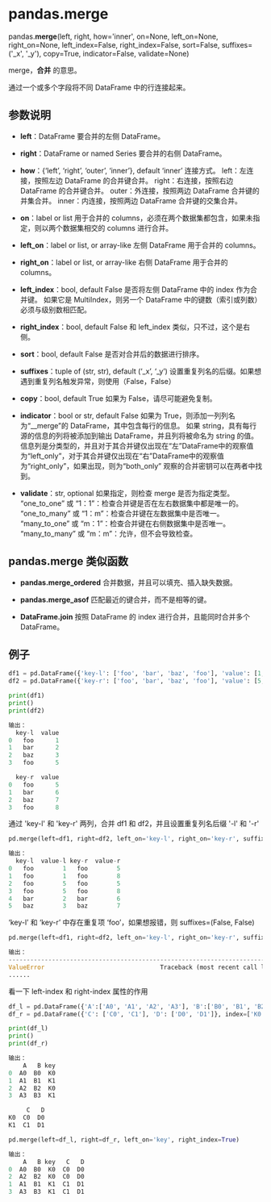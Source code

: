 # pandas.merge
pandas.**merge**(left, right, how='inner', on=None, left_on=None, right_on=None, left_index=False, right_index=False, sort=False, suffixes=('_x', '_y'), copy=True, indicator=False, validate=None)

merge，**合并** 的意思。

通过一个或多个字段将不同 DataFrame 中的行连接起来。

## 参数说明
- **left**：DataFrame
要合并的左侧 DataFrame。

- **right**：DataFrame or named Series
要合并的右侧 DataFrame。

- **how**：{‘left’, ‘right’, ‘outer’, ‘inner’}, default ‘inner’
连接方式。
left：左连接，按照左边 DataFrame 的合并键合并。
right：右连接，按照右边 DataFrame 的合并键合并。
outer：外连接，按照两边 DataFrame 合并键的并集合并。
inner：内连接，按照两边 DataFrame 合并键的交集合并。

- **on**：label or list
用于合并的 columns，必须在两个数据集都包含，如果未指定，则以两个数据集相交的 columns 进行合并。

- **left_on**：label or list, or array-like
左侧 DataFrame 用于合并的 columns。

- **right_on**：label or list, or array-like
右侧 DataFrame 用于合并的 columns。

- **left_index**：bool, default False
是否将左侧 DataFrame 中的 index 作为合并键。 如果它是 MultiIndex，则另一个 DataFrame 中的键数（索引或列数）必须与级别数相匹配。

- **right_index**：bool, default False
和 left_index 类似，只不过，这个是右侧。

- **sort**：bool, default False
是否对合并后的数据进行排序。

- **suffixes**：tuple of (str, str), default (‘_x’, ‘_y’)
设置重复列名的后缀。如果想遇到重复列名触发异常，则使用（False，False）

- **copy**：bool, default True
如果为 False，请尽可能避免复制。

- **indicator**：bool or str, default False
如果为 True，则添加一列列名为“__merge”的 DataFrame，其中包含每行的信息。 如果 string，具有每行源的信息的列将被添加到输出 DataFrame，并且列将被命名为 string 的值。信息列是分类型的，并且对于其合并键仅出现在“左”DataFrame中的观察值为“left_only”，对于其合并键仅出现在“右”DataFrame中的观察值为“right_only”，如果出现，则为“both_only” 观察的合并密钥可以在两者中找到。

- **validate**：str, optional
如果指定，则检查 merge 是否为指定类型。
“one_to_one” 或 “1：1”：检查合并键是否在左右数据集中都是唯一的。
“one_to_many” 或 “1：m”：检查合并键在左数据集中是否唯一。
“many_to_one” 或 “m：1”：检查合并键在右侧数据集中是否唯一。
“many_to_many” 或 “m：m”：允许，但不会导致检查。

## pandas.merge 类似函数
- **pandas.merge_ordered**
合并数据，并且可以填充、插入缺失数据。

- **pandas.merge_asof**
匹配最近的键合并，而不是相等的键。

- **DataFrame.join**
按照 DataFrame 的 index 进行合并，且能同时合并多个 DataFrame。

## 例子
```python
df1 = pd.DataFrame({'key-l': ['foo', 'bar', 'baz', 'foo'], 'value': [1, 2, 3, 5]})
df2 = pd.DataFrame({'key-r': ['foo', 'bar', 'baz', 'foo'], 'value': [5, 6, 7, 8]})

print(df1)
print()
print(df2)

输出：
  key-l  value
0   foo      1
1   bar      2
2   baz      3
3   foo      5

  key-r  value
0   foo      5
1   bar      6
2   baz      7
3   foo      8

```

通过 'key-l' 和 'key-r' 两列，合并 df1 和 df2，并且设置重复列名后缀 '-l' 和 '-r'
```python
pd.merge(left=df1, right=df2, left_on='key-l', right_on='key-r', suffixes=('-l', '-r'))

输出：
  key-l  value-l key-r  value-r
0   foo        1   foo        5
1   foo        1   foo        8
2   foo        5   foo        5
3   foo        5   foo        8
4   bar        2   bar        6
5   baz        3   baz        7

```

 ‘key-l’ 和 ‘key-r’ 中存在重复项 ‘foo’，如果想报错，则 suffixes=(False, False)
```python
pd.merge(left=df1, right=df2, left_on='key-l', right_on='key-r', suffixes=(False, False))

输出：
---------------------------------------------------------------------------
ValueError                                Traceback (most recent call last)
......
```

看一下 left-index 和 right-index 属性的作用
```python
df_l = pd.DataFrame({'A':['A0', 'A1', 'A2', 'A3'], 'B':['B0', 'B1', 'B2', 'B3'], 'key':['K0', 'K1', 'K0', 'K1']})
df_r = pd.DataFrame({'C': ['C0', 'C1'], 'D': ['D0', 'D1']}, index=['K0', 'K1'])

print(df_l)
print()
print(df_r)

输出：
    A   B key
0  A0  B0  K0
1  A1  B1  K1
2  A2  B2  K0
3  A3  B3  K1

     C   D
K0  C0  D0
K1  C1  D1
```

```python
pd.merge(left=df_l, right=df_r, left_on='key', right_index=True)

输出：
    A   B key   C   D
0  A0  B0  K0  C0  D0
2  A2  B2  K0  C0  D0
1  A1  B1  K1  C1  D1
3  A3  B3  K1  C1  D1

```